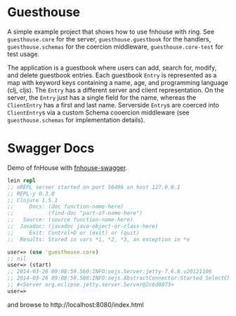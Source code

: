 # Guesthouse

A simple example project that shows how to use fnhouse with ring.  See
`guesthouse.core` for the server, `guesthouse.guestbook` for the handlers,
`guesthouse.schemas` for the coercion middleware, `guesthouse.core-test` for
test usage.

The application is a guestbook where users can add, search for, modify, and
delete guestbook entries.  Each guestbook `Entry` is represented as a map with
keyword keys containing a name, age, and programming language (clj, cljs).  The
`Entry` has a different server and client representation.  On the server, the
`Entry` just has a single field for the name, whereas the `ClientEntry` has a
first and last name.  Serverside `Entry`s are coerced into `ClientEntry`s via a
custom Schema cooercion middleware (see `guesthouse.schemas` for implementation
details).

# Swagger Docs

Demo of fnHouse with
[fnhouse-swagger](https://github.com/metosin/fnhouse-swagger).

```clojure
lein repl
;; nREPL server started on port 56496 on host 127.0.0.1
;; REPL-y 0.3.0
;; Clojure 1.5.1
;;     Docs: (doc function-name-here)
;;           (find-doc "part-of-name-here")
;;   Source: (source function-name-here)
;;  Javadoc: (javadoc java-object-or-class-here)
;;     Exit: Control+D or (exit) or (quit)
;;  Results: Stored in vars *1, *2, *3, an exception in *e

user=> (use 'guesthouse.core)
;; nil
user=> (start)
;; 2014-03-26 09:08:59.560:INFO:oejs.Server:jetty-7.6.8.v20121106
;; 2014-03-26 09:08:59.588:INFO:oejs.AbstractConnector:Started SelectChannelConnector@0.0.0.0:8080
;; #<Server org.eclipse.jetty.server.Server@2c6d8073>
user=>
```

and browse to http://localhost:8080/index.html
